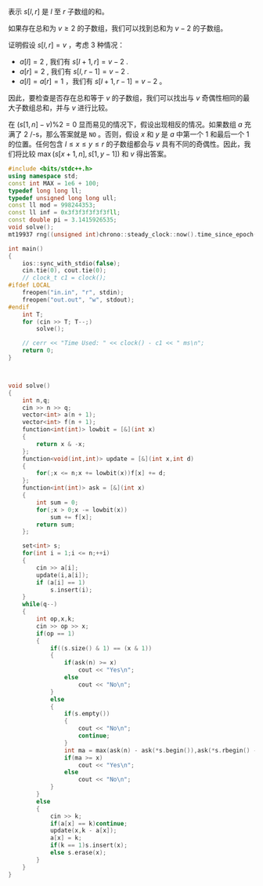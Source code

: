 表示 $s[l,r]$ 是 $l$ 至 $r$ 子数组的和。

如果存在总和为 $v\ge 2$ 的子数组，我们可以找到总和为 $v-2$ 的子数组。

证明假设 $s[l,r]=v$ ，考虑 3 种情况：

- $a[l]=2$ , 我们有 $s[l+1,r]=v-2$ .
- $a[r]=2$ , 我们有 $s[l,r-1]=v-2$ .
- $a[l]=a[r]=1$ ，我们有 $s[l+1,r-1]=v-2$ 。

因此，要检查是否存在总和等于 $v$ 的子数组，我们可以找出与 $v$ 奇偶性相同的最大子数组总和，并与 $v$ 进行比较。

在 $(s[1,n]-v)\%2=0$ 显而易见的情况下，假设出现相反的情况。如果数组 $a$ 充满了 $2$ /-s，那么答案就是 $\texttt{NO}$ 。否则，假设 $x$ 和 $y$ 是 $a$ 中第一个 $1$ 和最后一个 $1$ 的位置。任何包含 $l\le x\le y\le r$ 的子数组都会与 $v$ 具有不同的奇偶性。因此，我们将比较 $\max(s[x+1, n],s[1,y-1])$ 和 $v$ 得出答案。

```cpp
#include <bits/stdc++.h>
using namespace std;
const int MAX = 1e6 + 100;
typedef long long ll;
typedef unsigned long long ull;
const ll mod = 998244353;
const ll inf = 0x3f3f3f3f3f3fll;
const double pi = 3.1415926535;
void solve();
mt19937 rng((unsigned int)chrono::steady_clock::now().time_since_epoch().count());

int main()
{
	ios::sync_with_stdio(false);
	cin.tie(0), cout.tie(0);
	// clock_t c1 = clock();
#ifdef LOCAL
	freopen("in.in", "r", stdin);
	freopen("out.out", "w", stdout);
#endif
	int T;
	for (cin >> T; T--;)
		solve();

	// cerr << "Time Used: " << clock() - c1 << " ms\n";
	return 0;
}



void solve()
{
	int n,q;
	cin >> n >> q;
	vector<int> a(n + 1);
	vector<int> f(n + 1);
	function<int(int)> lowbit = [&](int x)
	{
		return x & -x;
	};
	function<void(int,int)> update = [&](int x,int d)
	{
		for(;x <= n;x += lowbit(x))f[x] += d;
	};
	function<int(int)> ask = [&](int x)
	{
		int sum = 0;
		for(;x > 0;x -= lowbit(x))
			sum += f[x];
		return sum;
	};

	set<int> s;
	for(int i = 1;i <= n;++i)
	{
		cin >> a[i];
		update(i,a[i]);
		if (a[i] == 1)
			s.insert(i);
	}
	while(q--)
	{
		int op,x,k;
		cin >> op >> x;
		if(op == 1)
		{
			if((s.size() & 1) == (x & 1))
			{
				if(ask(n) >= x)
					cout << "Yes\n";
				else 
					cout << "No\n";
			}
			else
			{
				if(s.empty())
				{
					cout << "No\n";
					continue;
				}
				int ma = max(ask(n) - ask(*s.begin()),ask(*s.rbegin() - 1));
				if(ma >= x) 
					cout << "Yes\n";
				else 
					cout << "No\n";
			}
		}
		else
		{
			cin >> k;
			if(a[x] == k)continue;
			update(x,k - a[x]);
			a[x] = k;
			if(k == 1)s.insert(x);
			else s.erase(x);
		}
	}
}

```